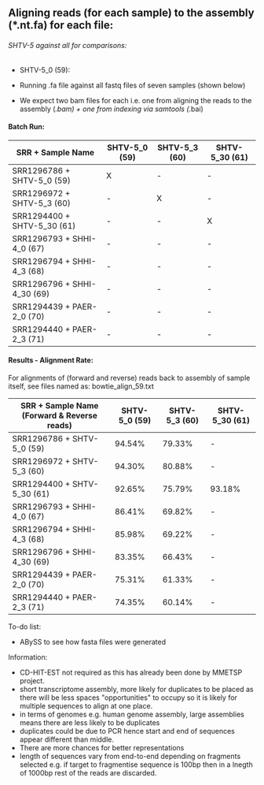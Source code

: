 ## Aligning reads (for each sample) to the assembly (*.nt.fa) for each file:

###### SHTV-5 against all for comparisons:

* SHTV-5_0 (59):

 * Running .fa file against all fastq files of seven samples (shown below)
 
 * We expect two bam files for each i.e. one from aligning the reads to the assembly (*.bam) + one from indexing via samtools (*.bai)

#### Batch Run:

| SRR + Sample Name          | SHTV-5_0 (59)      |  SHTV-5_3 (60) | SHTV-5_30 (61)	| 
|--------                    | -------------------|-----           |---	       	    | 
| SRR1296786 + SHTV-5_0 (59) |         X          |   -	           |  	-            | 
| SRR1296972 +  SHTV-5_3 (60)|         -          |   X	           |  	-            | 
| SRR1294400 + SHTV-5_30 (61)|         -         |   -	           |  	X            | 	       
| SRR1296793 + SHHI-4_0 (67)|         -          |   -	           |  	-            |        
| SRR1296794 + SHHI-4_3 (68)|         -          |   -	           |  	-            | 	       
| SRR1296796 + SHHI-4_30 (69)|        -          |   -	           |  	-            | 	       
| SRR1294439 + PAER-2_0 (70)|         -          |   -	           |  	-            |        
| SRR1294440 + PAER-2_3 (71)|         -          |   -	           |  	-            | 	     

#### Results - Alignment Rate:

For alignments of (forward and reverse) reads back to assembly of sample itself, see files named as: bowtie_align_59.txt

| SRR + Sample Name (Forward & Reverse reads)    | SHTV-5_0 (59)      |  SHTV-5_3 (60) | SHTV-5_30 (61)	| 
|--------                                        | -------------------|-------------   |-----------	    | 
| SRR1296786 + SHTV-5_0 (59)                     |         94.54%     |   79.33%       |  	-            | 
| SRR1296972 +  SHTV-5_3 (60)                    |         94.30%     |   80.88%	      |  	-            | 
| SRR1294400 + SHTV-5_30 (61)                    |      92.65%        |  75.79%        |  	93.18%       | 	       
| SRR1296793 + SHHI-4_0 (67)                     |    86.41%          |  69.82%        |  	-            |        
| SRR1296794 + SHHI-4_3 (68)                     |    85.98%          |   69.22%       |  	-            | 	       
| SRR1296796 + SHHI-4_30 (69)                    |   83.35%           |   66.43%       |  	-            | 	       
| SRR1294439 + PAER-2_0 (70)                     |   75.31%           |   61.33%       |  	-            |        
| SRR1294440 + PAER-2_3 (71)                     |    74.35%          |   60.14%       |  	-            | 	    

To-do list:

- ABySS to see how fasta files were generated

Information:

- CD-HIT-EST not required as this has already been done by MMETSP project.
- short transcriptome assembly, more likely for duplicates to be placed as there will be less spaces "opportunities" to occupy so it is likely for multiple sequences to align at one place.
- in terms of genomes e.g. human genome assembly, large assemblies means there are less likely to be duplicates
- duplicates could be due to PCR hence start and end of sequences appear different than middle.
- There are more chances for better representations
- length of sequences vary from end-to-end depending on fragments selected e.g. if target to fragmentise sequence is 100bp then in a lnegth of 1000bp rest of the reads are discarded.
